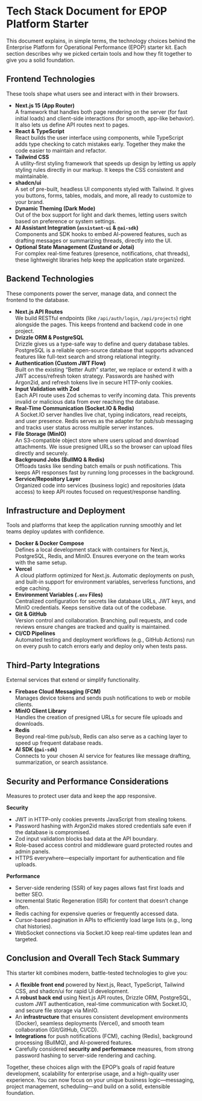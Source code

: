 # Tech Stack Document for EPOP Platform Starter

This document explains, in simple terms, the technology choices behind the Enterprise Platform for Operational Performance (EPOP) starter kit. Each section describes why we picked certain tools and how they fit together to give you a solid foundation.

## Frontend Technologies

These tools shape what users see and interact with in their browsers.

- **Next.js 15 (App Router)**  
  A framework that handles both page rendering on the server (for fast initial loads) and client-side interactions (for smooth, app-like behavior). It also lets us define API routes next to pages.
- **React & TypeScript**  
  React builds the user interface using components, while TypeScript adds type checking to catch mistakes early. Together they make the code easier to maintain and refactor.
- **Tailwind CSS**  
  A utility-first styling framework that speeds up design by letting us apply styling rules directly in our markup. It keeps the CSS consistent and maintainable.
- **shadcn/ui**  
  A set of pre-built, headless UI components styled with Tailwind. It gives you buttons, forms, tables, modals, and more, all ready to customize to your brand.
- **Dynamic Theming (Dark Mode)**  
  Out of the box support for light and dark themes, letting users switch based on preference or system settings.
- **AI Assistant Integration (`assistant-ui` & `@ai-sdk`)**  
  Components and SDK hooks to embed AI-powered features, such as drafting messages or summarizing threads, directly into the UI.
- **Optional State Management (Zustand or Jotai)**  
  For complex real-time features (presence, notifications, chat threads), these lightweight libraries help keep the application state organized.

## Backend Technologies

These components power the server, manage data, and connect the frontend to the database.

- **Next.js API Routes**  
  We build RESTful endpoints (like `/api/auth/login`, `/api/projects`) right alongside the pages. This keeps frontend and backend code in one project.
- **Drizzle ORM & PostgreSQL**  
  Drizzle gives us a type-safe way to define and query database tables. PostgreSQL is a reliable open-source database that supports advanced features like full-text search and strong relational integrity.
- **Authentication (Custom JWT Flow)**  
  Built on the existing “Better Auth” starter, we replace or extend it with a JWT access/refresh token strategy. Passwords are hashed with Argon2id, and refresh tokens live in secure HTTP-only cookies.
- **Input Validation with Zod**  
  Each API route uses Zod schemas to verify incoming data. This prevents invalid or malicious data from ever reaching the database.
- **Real-Time Communication (Socket.IO & Redis)**  
  A Socket.IO server handles live chat, typing indicators, read receipts, and user presence. Redis serves as the adapter for pub/sub messaging and tracks user status across multiple server instances.
- **File Storage (MinIO)**  
  An S3-compatible object store where users upload and download attachments. We issue presigned URLs so the browser can upload files directly and securely.
- **Background Jobs (BullMQ & Redis)**  
  Offloads tasks like sending batch emails or push notifications. This keeps API responses fast by running long processes in the background.
- **Service/Repository Layer**  
  Organized code into services (business logic) and repositories (data access) to keep API routes focused on request/response handling.

## Infrastructure and Deployment

Tools and platforms that keep the application running smoothly and let teams deploy updates with confidence.

- **Docker & Docker Compose**  
  Defines a local development stack with containers for Next.js, PostgreSQL, Redis, and MinIO. Ensures everyone on the team works with the same setup.
- **Vercel**  
  A cloud platform optimized for Next.js. Automatic deployments on push, and built-in support for environment variables, serverless functions, and edge caching.
- **Environment Variables (`.env` Files)**  
  Centralized configuration for secrets like database URLs, JWT keys, and MinIO credentials. Keeps sensitive data out of the codebase.
- **Git & GitHub**  
  Version control and collaboration. Branching, pull requests, and code reviews ensure changes are tracked and quality is maintained.
- **CI/CD Pipelines**  
  Automated testing and deployment workflows (e.g., GitHub Actions) run on every push to catch errors early and deploy only when tests pass.

## Third-Party Integrations

External services that extend or simplify functionality.

- **Firebase Cloud Messaging (FCM)**  
  Manages device tokens and sends push notifications to web or mobile clients.
- **MinIO Client Library**  
  Handles the creation of presigned URLs for secure file uploads and downloads.
- **Redis**  
  Beyond real-time pub/sub, Redis can also serve as a caching layer to speed up frequent database reads.
- **AI SDK (`@ai-sdk`)**  
  Connects to your chosen AI service for features like message drafting, summarization, or search assistance.

## Security and Performance Considerations

Measures to protect user data and keep the app responsive.

**Security**

- JWT in HTTP-only cookies prevents JavaScript from stealing tokens.  
- Password hashing with Argon2id makes stored credentials safe even if the database is compromised.  
- Zod input validation blocks bad data at the API boundary.  
- Role-based access control and middleware guard protected routes and admin panels.  
- HTTPS everywhere—especially important for authentication and file uploads.

**Performance**

- Server-side rendering (SSR) of key pages allows fast first loads and better SEO.  
- Incremental Static Regeneration (ISR) for content that doesn’t change often.  
- Redis caching for expensive queries or frequently accessed data.  
- Cursor-based pagination in APIs to efficiently load large lists (e.g., long chat histories).  
- WebSocket connections via Socket.IO keep real-time updates lean and targeted.  

## Conclusion and Overall Tech Stack Summary

This starter kit combines modern, battle-tested technologies to give you:

- A **flexible front end** powered by Next.js, React, TypeScript, Tailwind CSS, and shadcn/ui for rapid UI development.  
- A **robust back end** using Next.js API routes, Drizzle ORM, PostgreSQL, custom JWT authentication, real-time communication with Socket.IO, and secure file storage via MinIO.  
- An **infrastructure** that ensures consistent development environments (Docker), seamless deployments (Vercel), and smooth team collaboration (Git/GitHub, CI/CD).  
- **Integrations** for push notifications (FCM), caching (Redis), background processing (BullMQ), and AI-powered features.  
- Carefully considered **security and performance** measures, from strong password hashing to server-side rendering and caching.

Together, these choices align with the EPOP’s goals of rapid feature development, scalability for enterprise usage, and a high-quality user experience. You can now focus on your unique business logic—messaging, project management, scheduling—and build on a solid, extensible foundation.